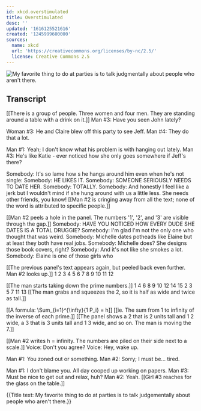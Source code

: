 ```yaml
---
id: xkcd.overstimulated
title: Overstimulated
desc: ''
updated: '1616125521616'
created: '1245999600000'
sources:
  name: xkcd
  url: 'https://creativecommons.org/licenses/by-nc/2.5/'
  license: Creative Commons 2.5
---
```

![My favorite thing to do at parties is to talk judgmentally about people who aren't there.](https://imgs.xkcd.com/comics/overstimulated.png)

## Transcript
[[There is a group of people.  Three women and four men.  They are standing around a table with a drink on it.]]
Man #3: Have you seen John lately?

Woman #3: He and Claire blew off this party to see Jeff.
Man #4: They do that a lot.

Man #1: Yeah; I don't know what his problem is with hanging out lately.
Man #3: He's like Katie - ever noticed how she only goes somewhere if Jeff's there?

Somebody: It's so lame how s he hangs around him even when he's not single:
Somebody: HE LIKES IT. 
Somebody: SOMEONE SERIOUSLY NEEDS TO DATE HER.
Somebody: TOTALLY.
Somebody: And honestly I feel like a jerk but I wouldn't mind if she hung around with us a little less. She needs other friends, you know!
[[Man #2 is cringing away from all the text; none of the word is attributed to specific people.]]

[[Man #2 peels a hole in the panel.  The numbers '1', '2', and '3' are visible through the gap.]]
Somebody: HAVE YOU 
NOTICED
 HOW EVERY DUDE SHE DATES IS A TOTAL DRUGGIE?
Somebody: I'm glad I'm not the only one who thought that was weird.
Somebody: Michelle dates potheads like Elaine but at least they both have real jobs.
Somebody: Michelle does? She designs those book covers, right?
Somebody: And it's not like she smokes a lot.
Somebody: Elaine is one of those girls who

[[The previous panel's text appears again, but peeled back even further.  Man #2 looks up.]]
1 2 3 4 5 6 7 8 9 10 11 12

[[The man starts taking down the prime numbers.]]
1     4   6   8 9 10    12    14 15
  2 3   5   7        11    13
[[The man grabs and squeezes the 2, so it is half as wide and twice as tall.]]

[[A formula: \Sum_{i=1}^{\infty}{1
P_i} = h]]
[[ie. The sum from 1 to infinity of the inverse of each prime.]]
[[The panel shows a 2 that is 2 units tall and 1
2 wide, a 3 that is 3 units tall and 1
3 wide, and so on.  The man is moving the 7.]]

[[Man #2 writes h = infinity.  The numbers are piled on their side next to a scale.]]
Voice: Don't you agree?
Voice: Hey, wake up.

Man #1: You zoned out or something.
Man #2: Sorry; I must be... tired.

Man #1: I don't blame you. All day cooped up working on papers.
Man #3: Must be nice to get out and relax, huh?
Man #2: Yeah.
[[Girl #3 reaches for the glass on the table.]]

{{Title text: My favorite thing to do at parties is to talk judgementally about people who aren't there.}}

